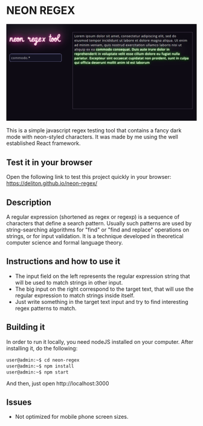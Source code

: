 # NEON REGEX

![neon regex demo](https://raw.githubusercontent.com/deliton/neon-regex/master/neon-regex.png)


This is a simple javascript regex testing tool that contains a fancy dark mode with neon-styled characters. It was made by me using the well established React framework.

## Test it in your browser

Open the following link to test this project quickly in your browser: https://deliton.github.io/neon-regex/

## Description

A regular expression (shortened as regex or regexp) is a sequence of characters that define a search pattern. Usually such patterns are used by string-searching algorithms for "find" or "find and replace" operations on strings, or for input validation. It is a technique developed in theoretical computer science and formal language theory. 

## Instructions and how to use it

- The input field on the left represents the regular expression string that will be used to match strings in other input.
- The big input on the right correspond to the target text, that will use the regular expression to match strings inside itself.
- Just write something in the target text input and try to find interesting regex patterns to match.


## Building it

In order to run it locally, you need nodeJS installed on your computer. After installing it, do the following:

```console
user@admin:~$ cd neon-regex
user@admin:~$ npm install
user@admin:~$ npm start

```

And then, just open http://localhost:3000

## Issues

- Not optimized for mobile phone screen sizes.
